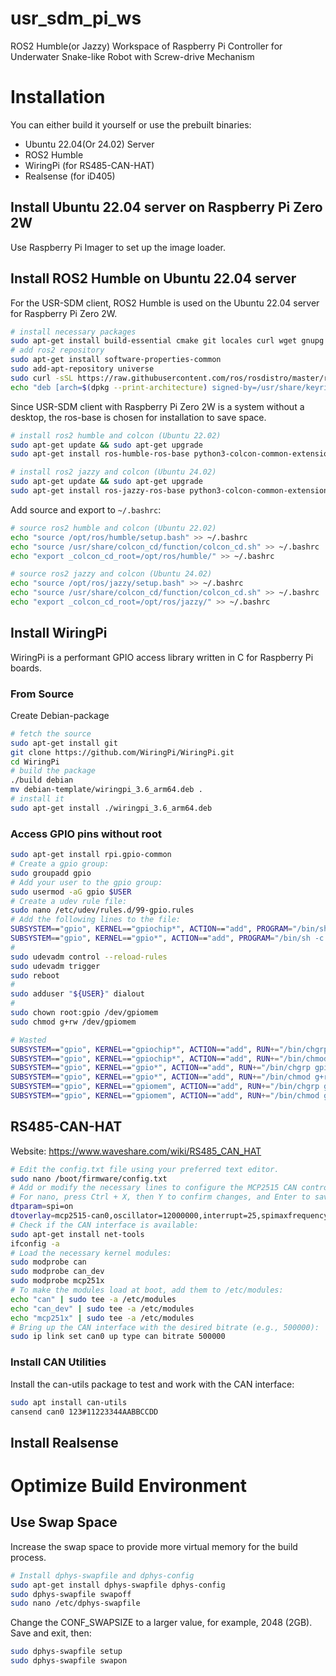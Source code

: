 # usr_sdm_pi_ws
ROS2 Humble(or Jazzy) Workspace of Raspberry Pi Controller for Underwater Snake-like Robot with Screw-drive Mechanism

# Installation
You can either build it yourself or use the prebuilt binaries:
  - Ubuntu 22.04(Or 24.02) Server
  - ROS2 Humble
  - WiringPi (for RS485-CAN-HAT)
  - Realsense (for iD405)

## Install Ubuntu 22.04 server on Raspberry Pi Zero 2W
Use Raspberry Pi Imager to set up the image loader.

## Install ROS2 Humble on Ubuntu 22.04 server
For the USR-SDM client, ROS2 Humble is used on the Ubuntu 22.04 server for Raspberry Pi Zero 2W.
```sh
# install necessary packages
sudo apt-get install build-essential cmake git locales curl wget gnupg lsb-release python3 python3-pip vim
# add ros2 repository
sudo apt-get install software-properties-common
sudo add-apt-repository universe
sudo curl -sSL https://raw.githubusercontent.com/ros/rosdistro/master/ros.key -o /usr/share/keyrings/ros-archive-keyring.gpg
echo "deb [arch=$(dpkg --print-architecture) signed-by=/usr/share/keyrings/ros-archive-keyring.gpg] http://packages.ros.org/ros2/ubuntu $(source /etc/os-release && echo $UBUNTU_CODENAME) main" | sudo tee /etc/apt/sources.list.d/ros2.list > /dev/null
```
Since USR-SDM client with Raspberry Pi Zero 2W is a system without a desktop, the ros-base is chosen for installation to save space.
```sh
# install ros2 humble and colcon (Ubuntu 22.02)
sudo apt-get update && sudo apt-get upgrade
sudo apt-get install ros-humble-ros-base python3-colcon-common-extensions
```
```sh
# install ros2 jazzy and colcon (Ubuntu 24.02)
sudo apt-get update && sudo apt-get upgrade
sudo apt-get install ros-jazzy-ros-base python3-colcon-common-extensions
```
Add source and export to `~/.bashrc`:
```sh
# source ros2 humble and colcon (Ubuntu 22.02)
echo "source /opt/ros/humble/setup.bash" >> ~/.bashrc
echo "source /usr/share/colcon_cd/function/colcon_cd.sh" >> ~/.bashrc
echo "export _colcon_cd_root=/opt/ros/humble/" >> ~/.bashrc
```
```sh
# source ros2 jazzy and colcon (Ubuntu 24.02)
echo "source /opt/ros/jazzy/setup.bash" >> ~/.bashrc
echo "source /usr/share/colcon_cd/function/colcon_cd.sh" >> ~/.bashrc
echo "export _colcon_cd_root=/opt/ros/jazzy/" >> ~/.bashrc
```

## Install WiringPi
WiringPi is a performant GPIO access library written in C for Raspberry Pi boards.
### From Source
Create Debian-package
```sh
# fetch the source
sudo apt-get install git
git clone https://github.com/WiringPi/WiringPi.git
cd WiringPi
# build the package
./build debian
mv debian-template/wiringpi_3.6_arm64.deb .
# install it
sudo apt-get install ./wiringpi_3.6_arm64.deb
```
### Access GPIO pins without root
```sh
sudo apt-get install rpi.gpio-common
# Create a gpio group:
sudo groupadd gpio
# Add your user to the gpio group:
sudo usermod -aG gpio $USER
# Create a udev rule file:
sudo nano /etc/udev/rules.d/99-gpio.rules
# Add the following lines to the file:
SUBSYSTEM=="gpio", KERNEL=="gpiochip*", ACTION=="add", PROGRAM="/bin/sh -c 'chown -R root:gpio /dev/gpiomem && chmod -R 770 /dev/gpiomem'"
SUBSYSTEM=="gpio", KERNEL=="gpio*", ACTION=="add", PROGRAM="/bin/sh -c 'chown -R root:gpio /dev/gpiomem && chmod -R 770 /dev/gpiomem'"
#
sudo udevadm control --reload-rules
sudo udevadm trigger
sudo reboot
# 
sudo adduser "${USER}" dialout
# 
sudo chown root:gpio /dev/gpiomem
sudo chmod g+rw /dev/gpiomem
```

```sh
# Wasted
SUBSYSTEM=="gpio", KERNEL=="gpiochip*", ACTION=="add", RUN+="/bin/chgrp gpio /dev/gpiochip0"
SUBSYSTEM=="gpio", KERNEL=="gpiochip*", ACTION=="add", RUN+="/bin/chmod g+rw /dev/gpiochip0"
SUBSYSTEM=="gpio", KERNEL=="gpio*", ACTION=="add", RUN+="/bin/chgrp gpio /dev/gpio*"
SUBSYSTEM=="gpio", KERNEL=="gpio*", ACTION=="add", RUN+="/bin/chmod g+rw /dev/gpio*"
SUBSYSTEM=="gpio", KERNEL=="gpiomem", ACTION=="add", RUN+="/bin/chgrp gpio /dev/gpiomem"
SUBSYSTEM=="gpio", KERNEL=="gpiomem", ACTION=="add", RUN+="/bin/chmod g+rw /dev/gpiomem"
```

## RS485-CAN-HAT
Website: https://www.waveshare.com/wiki/RS485_CAN_HAT
```sh
# Edit the config.txt file using your preferred text editor.
sudo nano /boot/firmware/config.txt
# Add or modify the necessary lines to configure the MCP2515 CAN controller with a 12 MHz crystal.
# For nano, press Ctrl + X, then Y to confirm changes, and Enter to save.
dtparam=spi=on
dtoverlay=mcp2515-can0,oscillator=12000000,interrupt=25,spimaxfrequency=2000000
# Check if the CAN interface is available:
sudo apt-get install net-tools
ifconfig -a
# Load the necessary kernel modules:
sudo modprobe can
sudo modprobe can_dev
sudo modprobe mcp251x
# To make the modules load at boot, add them to /etc/modules:
echo "can" | sudo tee -a /etc/modules
echo "can_dev" | sudo tee -a /etc/modules
echo "mcp251x" | sudo tee -a /etc/modules
# Bring up the CAN interface with the desired bitrate (e.g., 500000):
sudo ip link set can0 up type can bitrate 500000
```
### Install CAN Utilities
Install the can-utils package to test and work with the CAN interface:
```sh
sudo apt install can-utils
cansend can0 123#11223344AABBCCDD
```

## Install Realsense


# Optimize Build Environment
## Use Swap Space
Increase the swap space to provide more virtual memory for the build process.
```sh
# Install dphys-swapfile and dphys-config
sudo apt-get install dphys-swapfile dphys-config
sudo dphys-swapfile swapoff
sudo nano /etc/dphys-swapfile
```
Change the CONF_SWAPSIZE to a larger value, for example, 2048 (2GB). Save and exit, then:
```sh
sudo dphys-swapfile setup
sudo dphys-swapfile swapon
```
